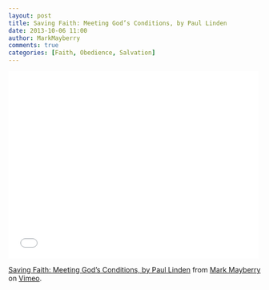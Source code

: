 ```yaml
---
layout: post
title: Saving Faith: Meeting God’s Conditions, by Paul Linden
date: 2013-10-06 11:00
author: MarkMayberry
comments: true
categories: [Faith, Obedience, Salvation]
---
```

<iframe src="//player.vimeo.com/video/77517216" width="500" height="375" frameborder="0" webkitallowfullscreen mozallowfullscreen allowfullscreen></iframe> <p><a href="http://vimeo.com/77517216">Saving Faith: Meeting God’s Conditions, by Paul Linden</a> from <a href="http://vimeo.com/ascoc">Mark Mayberry</a> on <a href="https://vimeo.com">Vimeo</a>.</p>
